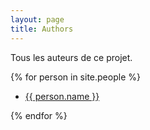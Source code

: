 ```yaml
---
layout: page
title: Authors
---
```

Tous les auteurs de ce projet.

{% for person in site.people %}

* <a href="{{ site.baseurl }}{{ person.url }}">{{ person.name }}</a>

{% endfor %}
